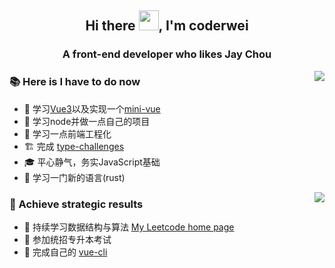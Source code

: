 <h2 align="center">Hi there <img src="https://cdn.jsdelivr.net/gh/dmego/images/img/Hi.gif" height="32" />, I'm coderwei</h2> 
<h3 align="center">A front-end developer who likes Jay Chou</h3>

<img align="right" src="https://github-readme-stats.vercel.app/api?username=coderwei99&count_private=true&show_icons=true&theme=radical"></img>

### :books: Here is I have to do now

* 🧐 学习[Vue3](https://staging-cn.vuejs.org/)以及实现一个[mini-vue](https://github.com/coderwei99/VUE-NEXT-3)
* 🌱 学习node并做一点自己的项目
* 🌱 学习一点前端工程化
* 🏗️ 完成 [type-challenges](https://github.com/type-challenges/type-challenges)
* 🎓 平心静气，务实JavaScript基础
* 📝 学习一门新的语言(rust)


<img align="right" src="https://github-readme-stats.vercel.app/api/top-langs/?username=coderwei99&hide=html&layout=compact"></img>


### :triangular_flag_on_post: Achieve strategic results

* 🥇 持续学习数据结构与算法 [My Leetcode home page](https://leetcode.cn/u/coderwei99/)
* 🥈 参加统招专升本考试
* 🥉 完成自己的 [vue-cli](https://github.com/coderwei99/my-cli)

